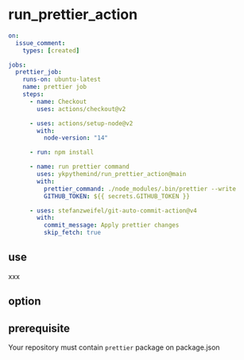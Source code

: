 # run_prettier_action

```yaml
on:
  issue_comment:
    types: [created]

jobs:
  prettier_job:
    runs-on: ubuntu-latest
    name: prettier job
    steps:
      - name: Checkout
        uses: actions/checkout@v2

      - uses: actions/setup-node@v2
        with:
          node-version: "14"

      - run: npm install

      - name: run prettier command
        uses: ykpythemind/run_prettier_action@main
        with:
          prettier_command: ./node_modules/.bin/prettier --write
          GITHUB_TOKEN: ${{ secrets.GITHUB_TOKEN }}

      - uses: stefanzweifel/git-auto-commit-action@v4
        with:
          commit_message: Apply prettier changes
          skip_fetch: true
```

## use

xxx

## option

## prerequisite

Your repository must contain `prettier` package on package.json

